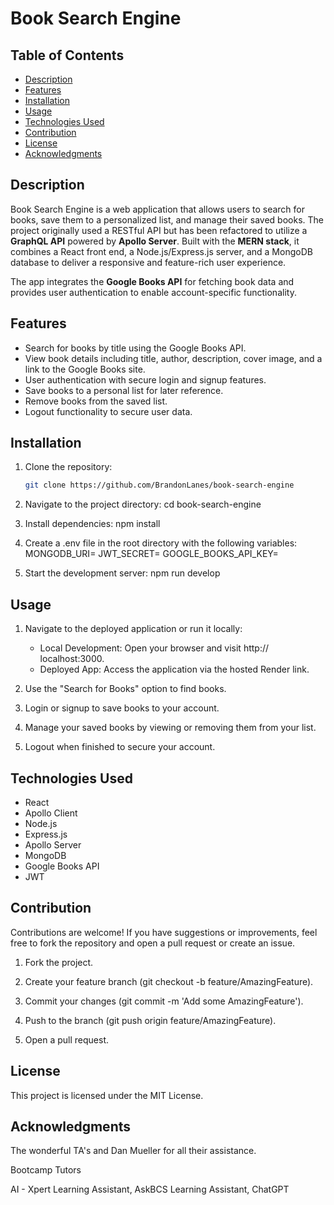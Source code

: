 # Book Search Engine

## Table of Contents
- [Description](#description)
- [Features](#features)
- [Installation](#installation)
- [Usage](#usage)
- [Technologies Used](#technologies-used)
- [Contribution](#contribution)
- [License](#license)
- [Acknowledgments](#acknowledgments)

## Description

Book Search Engine is a web application that allows users to search for books, save them to a personalized list, and manage their saved books. The project originally used a RESTful API but has been refactored to utilize a **GraphQL API** powered by **Apollo Server**. Built with the **MERN stack**, it combines a React front end, a Node.js/Express.js server, and a MongoDB database to deliver a responsive and feature-rich user experience.

The app integrates the **Google Books API** for fetching book data and provides user authentication to enable account-specific functionality.

## Features
- Search for books by title using the Google Books API.
- View book details including title, author, description, cover image, and a link to the Google Books site.
- User authentication with secure login and signup features.
- Save books to a personal list for later reference.
- Remove books from the saved list.
- Logout functionality to secure user data.

## Installation
1. Clone the repository:
   ```bash
   git clone https://github.com/BrandonLanes/book-search-engine

2. Navigate to the project directory:
   cd book-search-engine

3. Install dependencies:
   npm install

4. Create a .env file in the root directory with the following variables:
   MONGODB_URI=<Your MongoDB Atlas connection string>
   JWT_SECRET=<Your JWT secret key>
   GOOGLE_BOOKS_API_KEY=<Your Google Books API key>

5. Start the development server:
   npm run develop

## Usage
1. Navigate to the deployed application or run it locally:
   - Local Development: Open your browser and visit http:// localhost:3000.
   - Deployed App: Access the application via the hosted Render link.

2. Use the "Search for Books" option to find books.

3. Login or signup to save books to your account.

4. Manage your saved books by viewing or removing them from your list.

5. Logout when finished to secure your account.

## Technologies Used
   - React
   - Apollo Client
   - Node.js
   - Express.js
   - Apollo Server
   - MongoDB
   - Google Books API
   - JWT

## Contribution
Contributions are welcome! If you have suggestions or improvements, feel free to fork the repository and open a pull request or create an issue.

   1. Fork the project.

   2. Create your feature branch (git checkout -b feature/AmazingFeature).

   3. Commit your changes (git commit -m 'Add some AmazingFeature').

   4. Push to the branch (git push origin feature/AmazingFeature).

   5. Open a pull request.

## License
This project is licensed under the MIT License.

## Acknowledgments
The wonderful TA's and Dan Mueller for all their assistance.

Bootcamp Tutors 

AI - Xpert Learning Assistant, AskBCS Learning Assistant, ChatGPT
